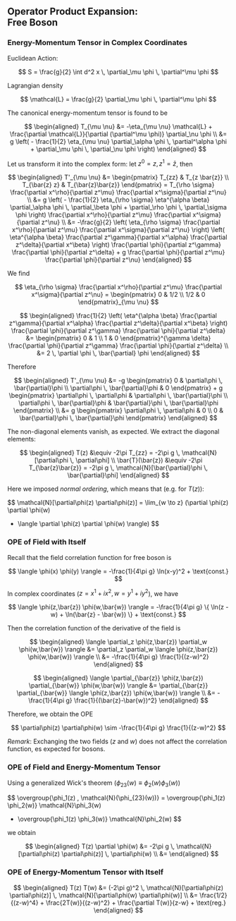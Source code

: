 ## Operator Product Expansion: <br>Free Boson

### Energy-Momentum Tensor in Complex Coordinates

Euclidean Action:

$$
S = \frac{g}{2} \int d^2 x \,
\partial_\mu \phi \, \partial^\mu \phi
$$

Lagrangian density

$$
\mathcal{L} = \frac{g}{2} 
\partial_\mu \phi \, \partial^\mu \phi
$$

The canonical energy-momentum tensor is found to be

$$
\begin{aligned}
    T_{\mu \nu} 
    &= -\eta_{\mu \nu} \mathcal{L}
    + \frac{\partial \mathcal{L}}{\partial (\partial^\mu \phi)} 
    \partial_\nu \phi
    \\
    &= g \left(
        - \frac{1}{2} \eta_{\mu \nu} 
        \partial_\alpha \phi  \, \partial^\alpha \phi
        + \partial_\mu \phi \, \partial_\nu \phi
    \right)
\end{aligned}
$$

Let us transform it into the complex form: let $z^0=z, z^1=\bar{z}$, then 

$$
\begin{aligned}
    T'_{\mu \nu}
    &= \begin{pmatrix}
        T_{zz} & T_{z \bar{z}} \\
        T_{\bar{z} z} & T_{\bar{z}\bar{z}}
    \end{pmatrix}
    = T_{\rho \sigma}
    \frac{\partial x^\rho}{\partial z^\mu}
    \frac{\partial x^\sigma}{\partial z^\nu}
    \\
    &= g \left(
        - \frac{1}{2} \eta_{\rho \sigma} \eta^{\alpha \beta}
        \partial_\alpha \phi  \, \partial_\beta \phi
        + \partial_\rho \phi \, \partial_\sigma \phi
    \right)
    \frac{\partial x^\rho}{\partial z^\mu}
    \frac{\partial x^\sigma}{\partial z^\nu}
    \\
    &= 
    -\frac{g}{2} \left(
        \eta_{\rho \sigma}
        \frac{\partial x^\rho}{\partial z^\mu}
        \frac{\partial x^\sigma}{\partial z^\nu}
    \right) \left(
        \eta^{\alpha \beta}
        \frac{\partial z^\gamma}{\partial x^\alpha}
        \frac{\partial z^\delta}{\partial x^\beta}
    \right)
    \frac{\partial \phi}{\partial z^\gamma}
    \frac{\partial \phi}{\partial z^\delta}
    + g \frac{\partial \phi}{\partial z^\mu}
    \frac{\partial \phi}{\partial z^\nu}
\end{aligned}
$$

We find 

$$
\eta_{\rho \sigma}
\frac{\partial x^\rho}{\partial z^\mu}
\frac{\partial x^\sigma}{\partial z^\nu}
= \begin{pmatrix}
    0 & 1/2 \\
    1/2 & 0
\end{pmatrix}_{\mu \nu}
$$

$$
\begin{aligned}
    \frac{1}{2} \left(
        \eta^{\alpha \beta} 
        \frac{\partial z^\gamma}{\partial x^\alpha}
        \frac{\partial z^\delta}{\partial x^\beta}
    \right)
    \frac{\partial \phi}{\partial z^\gamma}
    \frac{\partial \phi}{\partial z^\delta}
    &= \begin{pmatrix}
        0 & 1 \\
        1 & 0
    \end{pmatrix}^{\gamma \delta}
    \frac{\partial \phi}{\partial z^\gamma}
    \frac{\partial \phi}{\partial z^\delta}
    \\
    &= 2 \, \partial \phi \, \bar{\partial} \phi
\end{aligned}
$$

Therefore

$$
\begin{aligned}
    T'_{\mu \nu} 
    &= -g \begin{pmatrix}
        0 & \partial\phi \, \bar{\partial}\phi \\
        \partial\phi \, \bar{\partial}\phi & 0
    \end{pmatrix}
    + g \begin{pmatrix}
        \partial\phi \, \partial\phi & \partial\phi \, \bar{\partial}\phi \\
        \partial\phi \, \bar{\partial}\phi & \bar{\partial}\phi \, \bar{\partial}\phi
    \end{pmatrix}
    \\
    &= g \begin{pmatrix}
        \partial\phi \, \partial\phi & 0 \\
        0 & \bar{\partial}\phi \, \bar{\partial}\phi
    \end{pmatrix}
\end{aligned}
$$

The non-diagonal elements vanish, as expected. We extract the diagonal elements:

$$
\begin{aligned}
    T(z) &\equiv -2\pi T_{zz} 
    = -2\pi g \,
    \mathcal{N}[\partial\phi \, \partial\phi]
    \\
    \bar{T}(\bar{z}) &\equiv -2\pi T_{\bar{z}\bar{z}}
    = -2\pi g \,
    \mathcal{N}[\bar{\partial}\phi \, \bar{\partial}\phi]
\end{aligned}
$$

Here we imposed *normal ordering*, which means that (e.g. for $T(z)$):

$$
\mathcal{N}[\partial\phi(z) \partial\phi(z)]
= \lim_{w \to z}
(\partial \phi(z) \partial \phi(w)
- \langle \partial \phi(z) \partial \phi(w) \rangle)
$$

### OPE of Field with Itself

Recall that the field correlation function for free boson is

$$
\langle \phi(x) \phi(y) \rangle
= -\frac{1}{4\pi g} \ln(x-y)^2 + \text{const.}
$$

In complex coordinates ($z = x^1+ix^2, w = y^1+iy^2$), we have

$$
\langle \phi(z,\bar{z}) \phi(w,\bar{w}) \rangle
= -\frac{1}{4\pi g} \{
    \ln(z - w) + \ln(\bar{z} - \bar{w})
\} + \text{const.}
$$

Then the correlation function of the derivative of the field is

$$
\begin{aligned}
    \langle \partial_z \phi(z,\bar{z}) \partial_w \phi(w,\bar{w}) \rangle
    &= \partial_z \partial_w \langle \phi(z,\bar{z}) \phi(w,\bar{w}) \rangle
    \\
    &= -\frac{1}{4\pi g} \frac{1}{(z-w)^2}
\end{aligned}
$$

$$
\begin{aligned}
    \langle \partial_{\bar{z}} \phi(z,\bar{z}) \partial_{\bar{w}} \phi(w,\bar{w}) \rangle
    &= \partial_{\bar{z}} \partial_{\bar{w}} \langle \phi(z,\bar{z}) \phi(w,\bar{w}) \rangle
    \\
    &= -\frac{1}{4\pi g} \frac{1}{(\bar{z}-\bar{w})^2}
\end{aligned}
$$

Therefore, we obtain the OPE

$$
\partial\phi(z) \partial\phi(w) 
\sim -\frac{1}{4\pi g} \frac{1}{(z-w)^2}
$$

*Remark*: Exchanging the two fields ($z$ and $w$) does not affect the correlation function, es expected for bosons.

### OPE of Field and Energy-Momentum Tensor

Using a generalized Wick's theorem $(\phi_{23}(w) \equiv \phi_2(w) \phi_3(w))$

$$
\overgroup{\phi_1(z) \, \mathcal{N}(\phi_{23}(w))} 
= \overgroup{\phi_1(z) \phi_2(w)} \mathcal{N}\phi_3(w)
+ \overgroup{\phi_1(z) \phi_3(w)} \mathcal{N}\phi_2(w)
$$

we obtain

$$
\begin{aligned}
    T(z) \partial \phi(w)
    &= -2\pi g \,
    \mathcal{N}[\partial\phi(z) \partial\phi(z)] \,
    \partial\phi(w)
    \\
    &=  
\end{aligned}
$$

### OPE of Energy-Momentum Tensor with Itself

$$
\begin{aligned}
    T(z) T(w) 
    &= (-2\pi g)^2 \,
    \mathcal{N}[\partial\phi(z) \partial\phi(z)] \,
    \mathcal{N}[\partial\phi(w) \partial\phi(w)]
    \\
    &= \frac{1/2}{(z-w)^4}
    + \frac{2T(w)}{(z-w)^2}
    + \frac{\partial T(w)}{z-w} + \text{reg.}
\end{aligned}
$$